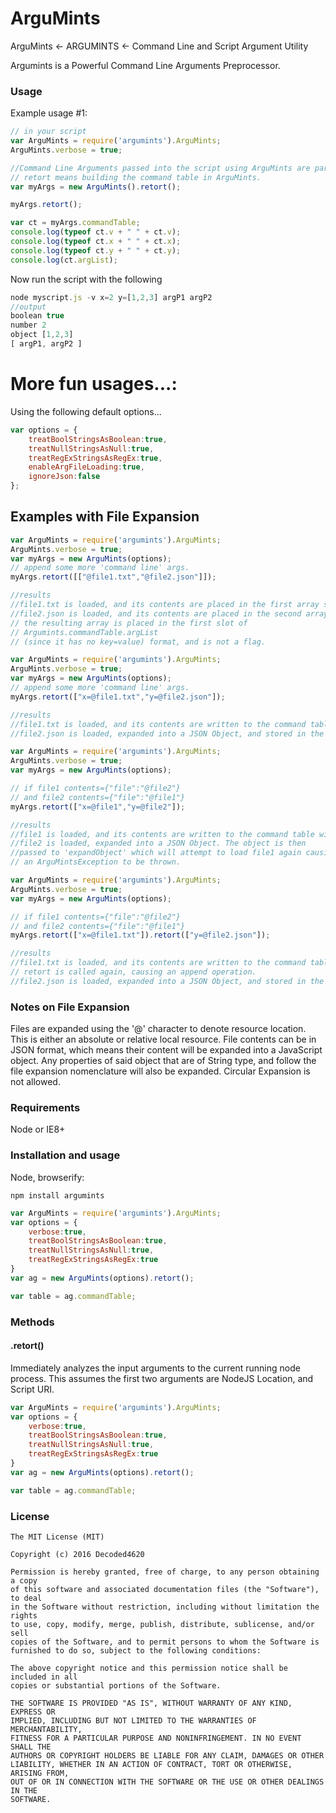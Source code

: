 
# ArguMints

ArguMints <- ARGUMINTS <- Command Line and Script Argument Utility

Argumints is a Powerful Command Line Arguments Preprocessor.

### Usage

Example usage #1:


```js
// in your script
var ArguMints = require('argumints').ArguMints;
ArguMints.verbose = true;

//Command Line Arguments passed into the script using ArguMints are parsed by ArguMints into proper Javascript Datatypes.
// retort means building the command table in ArguMints.
var myArgs = new ArguMints().retort();

myArgs.retort();

var ct = myArgs.commandTable;
console.log(typeof ct.v + " " + ct.v);
console.log(typeof ct.x + " " + ct.x);
console.log(typeof ct.y + " " + ct.y);
console.log(ct.argList);
```
Now run the script with the following

```js
node myscript.js -v x=2 y=[1,2,3] argP1 argP2
//output
boolean true
number 2
object [1,2,3]
[ argP1, argP2 ]
```
# More fun usages...:

Using the following default options...

```js
var options = {
    treatBoolStringsAsBoolean:true,
    treatNullStringsAsNull:true,
    treatRegExStringsAsRegEx:true,
    enableArgFileLoading:true,
    ignoreJson:false
};
```

## Examples with File Expansion

```js
var ArguMints = require('argumints').ArguMints;
ArguMints.verbose = true;
var myArgs = new ArguMints(options);
// append some more 'command line' args.
myArgs.retort([["@file1.txt","@file2.json"]]);

//results
//file1.txt is loaded, and its contents are placed in the first array slot.
//file2.json is loaded, and its contents are placed in the second array slot, once they've been expanded into a JSON object.
// the resulting array is placed in the first slot of
// Argumints.commandTable.argList 
// (since it has no key=value) format, and is not a flag.
```

```js
var ArguMints = require('argumints').ArguMints;
ArguMints.verbose = true;
var myArgs = new ArguMints(options);
// append some more 'command line' args.
myArgs.retort(["x=@file1.txt","y=@file2.json"]);

//results
//file1.txt is loaded, and its contents are written to the command table with key 'x'.
//file2.json is loaded, expanded into a JSON Object, and stored in the command table under key 'y'
```


```js
var ArguMints = require('argumints').ArguMints;
ArguMints.verbose = true;
var myArgs = new ArguMints(options);

// if file1 contents={"file":"@file2"}
// and file2 contents={"file":"@file1"}
myArgs.retort(["x=@file1","y=@file2"]);

//results
//file1 is loaded, and its contents are written to the command table with key 'x'.
//file2 is loaded, expanded into a JSON Object. The object is then
//passed to 'expandObject' which will attempt to load file1 again causing
// an ArguMintsException to be thrown.
```


```js
var ArguMints = require('argumints').ArguMints;
ArguMints.verbose = true;
var myArgs = new ArguMints(options);

// if file1 contents={"file":"@file2"}
// and file2 contents={"file":"@file1"}
myArgs.retort(["x=@file1.txt"]).retort(["y=@file2.json"]);

//results
//file1.txt is loaded, and its contents are written to the command table with key 'x'.
// retort is called again, causing an append operation.
//file2.json is loaded, expanded into a JSON Object, and stored in the command table under key 'y'
```
### Notes on File Expansion
Files are expanded using the '@' character to denote resource location. This is either an absolute or relative local resource. File contents can be in JSON format, which means their content will be expanded into a  JavaScript object. Any properties of said object that are of String type, and follow the file expansion nomenclature will also be expanded. Circular Expansion is not allowed.

### Requirements

Node or IE8+

### Installation and usage

Node, browserify:
```
npm install argumints
```

```js
var ArguMints = require('argumints').ArguMints;
var options = {
    verbose:true,
    treatBoolStringsAsBoolean:true,
    treatNullStringsAsNull:true,
    treatRegExStringsAsRegEx:true
}
var ag = new ArguMints(options).retort();

var table = ag.commandTable;
```

### Methods

#### .retort()

Immediately analyzes the input arguments to the current running node process. This assumes the first two arguments are NodeJS Location, and Script URI.

```js
var ArguMints = require('argumints').ArguMints;
var options = {
    verbose:true,
    treatBoolStringsAsBoolean:true,
    treatNullStringsAsNull:true,
    treatRegExStringsAsRegEx:true
}
var ag = new ArguMints(options).retort();

var table = ag.commandTable;
```


### License

```
The MIT License (MIT)

Copyright (c) 2016 Decoded4620

Permission is hereby granted, free of charge, to any person obtaining a copy
of this software and associated documentation files (the "Software"), to deal
in the Software without restriction, including without limitation the rights
to use, copy, modify, merge, publish, distribute, sublicense, and/or sell
copies of the Software, and to permit persons to whom the Software is
furnished to do so, subject to the following conditions:

The above copyright notice and this permission notice shall be included in all
copies or substantial portions of the Software.

THE SOFTWARE IS PROVIDED "AS IS", WITHOUT WARRANTY OF ANY KIND, EXPRESS OR
IMPLIED, INCLUDING BUT NOT LIMITED TO THE WARRANTIES OF MERCHANTABILITY,
FITNESS FOR A PARTICULAR PURPOSE AND NONINFRINGEMENT. IN NO EVENT SHALL THE
AUTHORS OR COPYRIGHT HOLDERS BE LIABLE FOR ANY CLAIM, DAMAGES OR OTHER
LIABILITY, WHETHER IN AN ACTION OF CONTRACT, TORT OR OTHERWISE, ARISING FROM,
OUT OF OR IN CONNECTION WITH THE SOFTWARE OR THE USE OR OTHER DEALINGS IN THE
SOFTWARE.
```